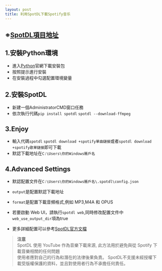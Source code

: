```yaml
---
layout: post
title: 利用SpotDL下載Spotify音乐
---
```


## ※[SpotDL項目地址](https://github.com/spotDL/spotify-downloader/tree/master) ##
  
## 1.安裝Python環境

- 進入[Python](https://www.python.org/downloads/)官網下載安裝包
- 按照提示進行安裝
- 在安裝過程中勾選配置環境變量

## 2.安裝SpotDL

- 新建一個AdministratorCMD窗口任務
- 依次執行代碼`pip install spotdl` `spotdl --download-ffmpeg`

## 3.Enjoy

- 輸入代碼`spotdl` `spotdl download +spotify單曲鏈接`或者`spotdl download +spotify歌單鏈接`即可下載
- 默認下載地址在`C:\Users\你的Windows賬戶名`

## 4.Advanced Settings

- 默認配置文件在`C:\Users\你的Windows賬戶名\.spotdl\config.json`
  
- `output`是配置默認下載地址
  
- `format`是配置下載音頻格式,例如 MP3,M4A 和 OPUS
  
- 若要啟動 Web UI，請執行`spotdl web`,同時修改配置文件中`web_use_output_dir`項為true
  
- 更多詳細配置可以參考[SpotDL官方文檔](https://github.com/spotDL/spotify-downloader/blob/master/docs/usage.md)

>**注意**  
>SpotDL 使用 YouTube 作為音樂下載來源, 此方法用於避免與從 Spotify 下載音樂相關的任何問題  
>使用者應對自己的行為和潛在的法律後果負責。 SpotDL不支援未經授權下載受版權保護的資料，並且對使用者行為不承擔任何責任。
